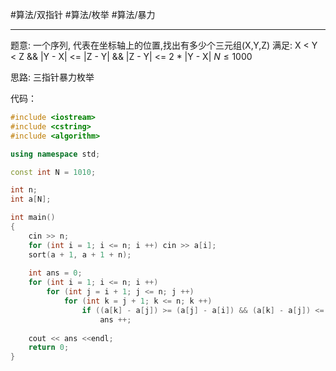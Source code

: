 #算法/双指针 #算法/枚举  #算法/暴力




----

题意:
一个序列, 代表在坐标轴上的位置,找出有多少个三元组(X,Y,Z) 
满足: X < Y < Z && |Y - X| <= |Z - Y| && |Z -  Y| <= 2 * |Y - X|
$N \le 1000$

思路:
三指针暴力枚举


代码：
```cpp
#include <iostream>
#include <cstring>
#include <algorithm>

using namespace std;

const int N = 1010;

int n;
int a[N];

int main()
{
    cin >> n;
    for (int i = 1; i <= n; i ++) cin >> a[i];
    sort(a + 1, a + 1 + n);
    
    int ans = 0;
    for (int i = 1; i <= n; i ++)
        for (int j = i + 1; j <= n; j ++)
            for (int k = j + 1; k <= n; k ++)
                if ((a[k] - a[j]) >= (a[j] - a[i]) && (a[k] - a[j]) <= 2 * (a[j] - a[i]))
                    ans ++;
    
    cout << ans <<endl;
    return 0;
}
```